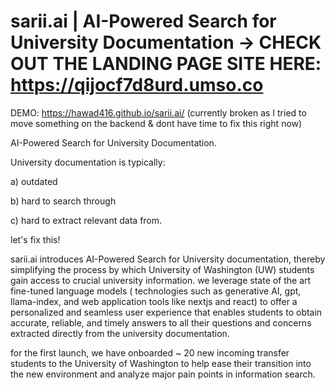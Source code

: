 # sarii.ai | AI-Powered Search for University Documentation  -> CHECK OUT THE LANDING PAGE SITE HERE: https://qijocf7d8urd.umso.co 

DEMO: https://hawad416.github.io/sarii.ai/ (currently broken as I tried to move something on the backend & dont have time to fix this right now) 

AI-Powered Search for University Documentation.  

University documentation is typically:


a) outdated


b) hard to search through


c) hard to extract relevant data from.

let's fix this!

sarii.ai introduces AI-Powered Search for University documentation, thereby simplifying the process by which University of Washington (UW) students gain access to crucial university information. we leverage state of the art fine-tuned language models ( technologies such as generative AI, gpt, llama-index, and web application tools like nextjs and react)  to offer a personalized and seamless user experience that enables students to obtain accurate, reliable, and timely answers to all their questions and concerns extracted directly from the university documentation.

for the first launch, we have onboarded ~ 20 new incoming transfer students to the University of Washington to help ease their transition into the new environment and analyze major pain points in information search. 


